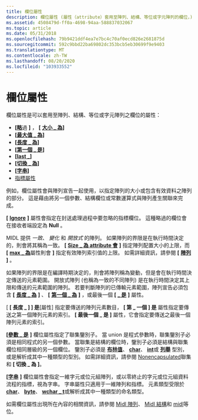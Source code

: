 ```yaml
---
title: 欄位屬性
description: 欄位屬性 (屬性（attribute）套用至陣列、結構、等位或字元陣列的欄位，) 和遠端程序呼叫 (RPC) 。
ms.assetid: 4508479d-ff0a-4698-94aa-588837032067
ms.topic: article
ms.date: 05/31/2018
ms.openlocfilehash: 79b9421ddf4ea7e7bc4c70af0ecd826e2681875d
ms.sourcegitcommit: 592c9bbd22ba69802dc353bcb5eb30699f9e9403
ms.translationtype: MT
ms.contentlocale: zh-TW
ms.lasthandoff: 08/20/2020
ms.locfileid: "103933552"
---
```

# <a name="field-attributes"></a>欄位屬性

欄位屬性是可以套用至陣列、結構、等位或字元陣列之欄位的屬性：

-   **\[**[**略**](/windows/desktop/Midl/ignore)過 **\]** ， **\[** [**大小 \_ 為**](/windows/desktop/Midl/size-is)**\]**
-   **\[**[**最大值 \_ 為**](/windows/desktop/Midl/max-is)**\]**
-   **\[**[**長度 \_ 為**](/windows/desktop/Midl/length-is)**\]**
-   **\[**[**第一個 \_ 是**](/windows/desktop/Midl/first-is)**\]**
-   **\[**[**last \_**](/windows/desktop/Midl/last-is)**\]**
-   **\[**[**切換 \_ 為**](/windows/desktop/Midl/switch-is)**\]**
-   **\[**[**字串**](/windows/desktop/Midl/string)**\]**
-   [指標屬性](three-pointer-types.md)

例如，欄位屬性會與陣列宣告一起使用，以指定陣列的大小或包含有效資料之陣列的部分。 這是藉由將另一個參數、結構欄位或常數運算式與陣列產生關聯來完成。

**\[** [**Ignore**](/windows/desktop/Midl/ignore) **\]** 屬性會指定在封送處理過程中要忽略的指標欄位。 這種略過的欄位會在接收者端設定為 **Null** 。

MIDL 提供 *一致*、 *變化* 和 *開放式* 的陣列。 如果陣列的界限是在執行時間決定的，則會將其稱為一致。 **\[** [**Size \_ 為 attribute 會**](/windows/desktop/Midl/size-is) **\]** 指定陣列配置大小的上限，而 **\[** [**max \_ 為**](/windows/desktop/Midl/max-is)屬性則會 **\]** 指定有效陣列索引值的上限。 如需詳細資訊，請參閱 **\[** [**陣列**](arrays.md) **\]** 。

如果陣列的界限是在編譯時期決定的，則會將陣列稱為變動，但是會在執行時間決定傳送的元素範圍。 開放式陣列 (也稱為一致的不同陣列) 是在執行時間決定其上限和傳送的元素範圍的陣列。 若要判斷陣列的已傳輸元素範圍，陣列宣告必須包含 **\[** [**長度 \_ 為**](/windows/desktop/Midl/length-is) **\]** 、 **\[** [**第一個 \_ 為**](/windows/desktop/Midl/first-is) **\]** ，或最後一個 **\[** [**\_ 是**](/windows/desktop/Midl/last-is) **\]** 屬性。

[ **\[ 長度 \_ ] \] 是**[屬性] 指定要傳送的陣列元素數目， **\[ 第 \_ 一個 \] 是** 屬性指定要傳送之第一個陣列元素的索引。 **\[ 最後一個 \_ 是 \]** 屬性，它會指定要傳送之最後一個陣列元素的索引。

**\[**[**參數 \_ 是**](/windows/desktop/Midl/switch-is) **\]** 欄位屬性指定了聯集鑒別子。 當 union 是程式參數時，聯集鑒別子必須是相同程式的另一個參數。 當聯集是結構的欄位時，鑒別子必須是結構與聯集欄位相同層級的另一個欄位。 鑒別子必須是 [**布林值**](/windows/desktop/Midl/boolean)、 [**char**](/windows/desktop/Midl/char-idl)、 [**int**](/windows/desktop/Midl/int)或 [**列舉**](/windows/desktop/Midl/enum) 型別，或是解析成其中一種類型的型別。 如需詳細資訊，請參閱 [Nonencapsulated](/windows/desktop/Midl/nonencapsulated-unions)聯集和 **\[ 切換 \_ 為 \]**。

**\[**[**字串**](/windows/desktop/Midl/string) **\]** 欄位屬性會指定一維字元或位元組陣列，或以零終止的字元或位元組資料流程的指標，視為字串。 字串屬性只適用于一維陣列和指標。 元素類型受限於 [**char**](/windows/desktop/Midl/char-idl)、 [**byte**](/windows/desktop/Midl/byte)、 [**wchar \_ t**](/windows/desktop/Midl/wchar-t)或解析成其中一種類型的命名類型。

如需欄位屬性出現所在內容的相關資訊，請參閱 [Midl 陣列](/windows/desktop/Midl/midl-arrays)、 [Midl 結構](/windows/desktop/Midl/midl-structures)和 [midl](/windows/desktop/Midl/midl-unions)等位。

 

 